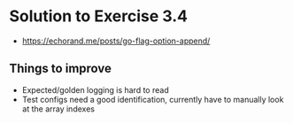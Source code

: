 # Solution to Exercise 3.4

- https://echorand.me/posts/go-flag-option-append/

## Things to improve

- Expected/golden logging is hard to read
- Test configs need a good identification, currently have to manually look at the array indexes



